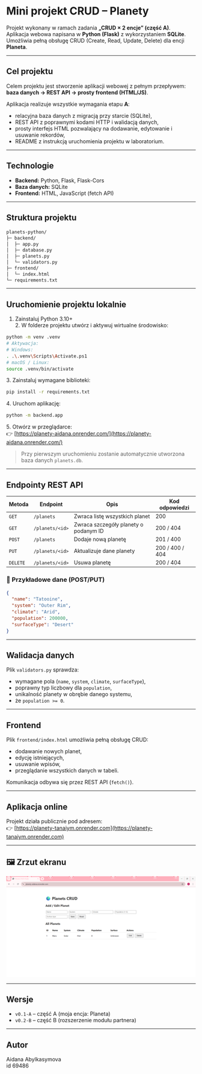 # Mini projekt CRUD – Planety

Projekt wykonany w ramach zadania **„CRUD × 2 encje” (część A)**.  
Aplikacja webowa napisana w **Python (Flask)** z wykorzystaniem **SQLite**.  
Umożliwia pełną obsługę CRUD (Create, Read, Update, Delete) dla encji **Planeta**.

---

## Cel projektu
Celem projektu jest stworzenie aplikacji webowej z pełnym przepływem:
**baza danych → REST API → prosty frontend (HTML/JS)**.

Aplikacja realizuje wszystkie wymagania etapu **A**:
- relacyjna baza danych z migracją przy starcie (SQLite),
- REST API z poprawnymi kodami HTTP i walidacją danych,
- prosty interfejs HTML pozwalający na dodawanie, edytowanie i usuwanie rekordów,
- README z instrukcją uruchomienia projektu w laboratorium.

---

## Technologie
- **Backend:** Python, Flask, Flask-Cors  
- **Baza danych:** SQLite  
- **Frontend:** HTML, JavaScript (fetch API)

---

## Struktura projektu
```
planets-python/
├─ backend/
│  ├─ app.py
│  ├─ database.py
│  ├─ planets.py
│  └─ validators.py
├─ frontend/
│  └─ index.html
└─ requirements.txt
```

---

## Uruchomienie projektu lokalnie
1. Zainstaluj Python 3.10+  
2️. W folderze projektu utwórz i aktywuj wirtualne środowisko:

```bash
python -m venv .venv
# Aktywacja:
# Windows:
. .\.venv\Scripts\Activate.ps1
# macOS / Linux:
source .venv/bin/activate
```

3️. Zainstaluj wymagane biblioteki:
```bash
pip install -r requirements.txt
```

4️. Uruchom aplikację:
```bash
python -m backend.app
```

5️. Otwórz w przeglądarce:  
👉 [https://planety-aidana.onrender.com/](https://planety-aidana.onrender.com/)

> Przy pierwszym uruchomieniu zostanie automatycznie utworzona baza danych `planets.db`.

---

## Endpointy REST API

| Metoda | Endpoint | Opis | Kod odpowiedzi |
|--------|-----------|------|----------------|
| `GET` | `/planets` | Zwraca listę wszystkich planet | 200 |
| `GET` | `/planets/<id>` | Zwraca szczegóły planety o podanym ID | 200 / 404 |
| `POST` | `/planets` | Dodaje nową planetę | 201 / 400 |
| `PUT` | `/planets/<id>` | Aktualizuje dane planety | 200 / 400 / 404 |
| `DELETE` | `/planets/<id>` | Usuwa planetę | 200 / 404 |

### 🔹 Przykładowe dane (POST/PUT)
```json
{
  "name": "Tatooine",
  "system": "Outer Rim",
  "climate": "Arid",
  "population": 200000,
  "surfaceType": "Desert"
}
```

---

## Walidacja danych
Plik `validators.py` sprawdza:
- wymagane pola (`name`, `system`, `climate`, `surfaceType`),
- poprawny typ liczbowy dla `population`,
- unikalność planety w obrębie danego systemu,
- że `population >= 0`.

---

## Frontend
Plik `frontend/index.html` umożliwia pełną obsługę CRUD:
- dodawanie nowych planet,  
- edycję istniejących,  
- usuwanie wpisów,  
- przeglądanie wszystkich danych w tabeli.

Komunikacja odbywa się przez REST API (`fetch()`).

---

## Aplikacja online
Projekt działa publicznie pod adresem:  
👉 [https://planety-tanaiym.onrender.com](https://planety-tanaiym.onrender.com)

---

## 🖼️ Zrzut ekranu
![Zrzut ekranu aplikacji](screenshot.png)

---

## Wersje
- `v0.1-A` – część A (moja encja: Planeta)  
- `v0.2-B` – część B (rozszerzenie modułu partnera)

---

## Autor
Aidana Abylkasymova  
id 69486